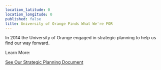 ```yaml
---
location_latitude: 0
location_longitude: 0
published: false
title: University of Orange Finds What We're FOR
---
```


In 2014 the University of Orange engaged in strategic planning to help us find our way forward.

Learn More:  

[See Our Strategic Planning Document](https://github.com/uofo/reverse-archaeology-content/raw/gh-pages/files/SP_attachment_3.pdf)
